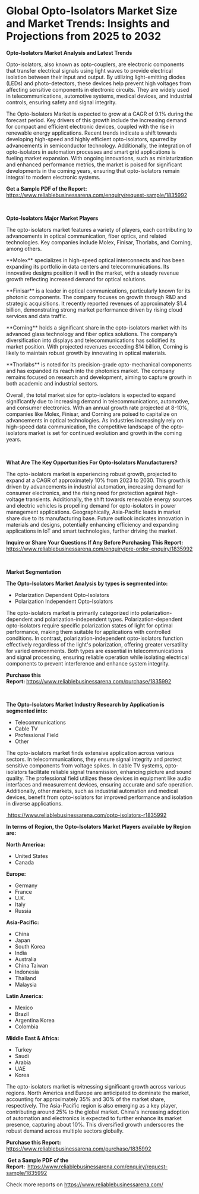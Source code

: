 <p><h1>Global Opto-Isolators Market Size and Market Trends: Insights and Projections from 2025 to 2032</h1></p><p><strong>Opto-Isolators Market Analysis and Latest Trends</strong></p>
<p><p>Opto-isolators, also known as opto-couplers, are electronic components that transfer electrical signals using light waves to provide electrical isolation between their input and output. By utilizing light-emitting diodes (LEDs) and photo-detectors, these devices help prevent high voltages from affecting sensitive components in electronic circuits. They are widely used in telecommunications, automotive systems, medical devices, and industrial controls, ensuring safety and signal integrity.</p><p>The Opto-Isolators Market is expected to grow at a CAGR of 9.1% during the forecast period. Key drivers of this growth include the increasing demand for compact and efficient electronic devices, coupled with the rise in renewable energy applications. Recent trends indicate a shift towards developing high-speed and highly efficient opto-isolators, spurred by advancements in semiconductor technology. Additionally, the integration of opto-isolators in automation processes and smart grid applications is fueling market expansion. With ongoing innovations, such as miniaturization and enhanced performance metrics, the market is poised for significant developments in the coming years, ensuring that opto-isolators remain integral to modern electronic systems.</p></p>
<p><strong>Get a Sample PDF of the Report:&nbsp;</strong> <a href="https://www.reliablebusinessarena.com/enquiry/request-sample/1835992?utm_campaign=2518&utm_medium=2&utm_source=Github&utm_content=ia&utm_term=26032025&utm_id=opto-isolators">https://www.reliablebusinessarena.com/enquiry/request-sample/1835992</a></p>
<p>&nbsp;</p>
<p><strong>Opto-Isolators Major Market Players</strong></p>
<p><p>The opto-isolators market features a variety of players, each contributing to advancements in optical communication, fiber optics, and related technologies. Key companies include Molex, Finisar, Thorlabs, and Corning, among others.</p><p>**Molex** specializes in high-speed optical interconnects and has been expanding its portfolio in data centers and telecommunications. Its innovative designs position it well in the market, with a steady revenue growth reflecting increased demand for optical solutions.</p><p>**Finisar** is a leader in optical communications, particularly known for its photonic components. The company focuses on growth through R&D and strategic acquisitions. It recently reported revenues of approximately $1.4 billion, demonstrating strong market performance driven by rising cloud services and data traffic.</p><p>**Corning** holds a significant share in the opto-isolators market with its advanced glass technology and fiber optics solutions. The company’s diversification into displays and telecommunications has solidified its market position. With projected revenues exceeding $14 billion, Corning is likely to maintain robust growth by innovating in optical materials.</p><p>**Thorlabs** is noted for its precision-grade opto-mechanical components and has expanded its reach into the photonics market. The company remains focused on research and development, aiming to capture growth in both academic and industrial sectors.</p><p>Overall, the total market size for opto-isolators is expected to expand significantly due to increasing demand in telecommunications, automotive, and consumer electronics. With an annual growth rate projected at 8-10%, companies like Molex, Finisar, and Corning are poised to capitalize on advancements in optical technologies. As industries increasingly rely on high-speed data communication, the competitive landscape of the opto-isolators market is set for continued evolution and growth in the coming years.</p></p>
<p>&nbsp;</p>
<p><strong>What Are The Key Opportunities For Opto-Isolators Manufacturers?</strong></p>
<p><p>The opto-isolators market is experiencing robust growth, projected to expand at a CAGR of approximately 10% from 2023 to 2030. This growth is driven by advancements in industrial automation, increasing demand for consumer electronics, and the rising need for protection against high-voltage transients. Additionally, the shift towards renewable energy sources and electric vehicles is propelling demand for opto-isolators in power management applications. Geographically, Asia-Pacific leads in market share due to its manufacturing base. Future outlook indicates innovation in materials and designs, potentially enhancing efficiency and expanding applications in IoT and smart technologies, further driving the market.</p></p>
<p><strong>Inquire or Share Your Questions If Any Before Purchasing This Report:</strong> <a href="https://www.reliablebusinessarena.com/enquiry/pre-order-enquiry/1835992?utm_campaign=2518&utm_medium=2&utm_source=Github&utm_content=ia&utm_term=26032025&utm_id=opto-isolators">https://www.reliablebusinessarena.com/enquiry/pre-order-enquiry/1835992</a></p>
<p>&nbsp;</p>
<p><strong>Market Segmentation</strong></p>
<p><strong>The Opto-Isolators Market Analysis by types is segmented into:</strong></p>
<p><ul><li>Polarization Dependent Opto-Isolators</li><li>Polarization Independent Opto-Isolators</li></ul></p>
<p><p>The opto-isolators market is primarily categorized into polarization-dependent and polarization-independent types. Polarization-dependent opto-isolators require specific polarization states of light for optimal performance, making them suitable for applications with controlled conditions. In contrast, polarization-independent opto-isolators function effectively regardless of the light's polarization, offering greater versatility for varied environments. Both types are essential in telecommunications and signal processing, ensuring reliable operation while isolating electrical components to prevent interference and enhance system integrity.</p></p>
<p><strong>Purchase this Report:&nbsp;</strong><a href="https://www.reliablebusinessarena.com/purchase/1835992?utm_campaign=2518&utm_medium=2&utm_source=Github&utm_content=ia&utm_term=26032025&utm_id=opto-isolators">https://www.reliablebusinessarena.com/purchase/1835992</a></p>
<p>&nbsp;</p>
<p><strong>The Opto-Isolators Market Industry Research by Application is segmented into:</strong></p>
<p><ul><li>Telecommunications</li><li>Cable TV</li><li>Professional Field</li><li>Other</li></ul></p>
<p><p>The opto-isolators market finds extensive application across various sectors. In telecommunications, they ensure signal integrity and protect sensitive components from voltage spikes. In cable TV systems, opto-isolators facilitate reliable signal transmission, enhancing picture and sound quality. The professional field utilizes these devices in equipment like audio interfaces and measurement devices, ensuring accurate and safe operation. Additionally, other markets, such as industrial automation and medical devices, benefit from opto-isolators for improved performance and isolation in diverse applications.</p></p>
<p><a href="https://www.reliablebusinessarena.com/opto-isolators-r1835992?utm_campaign=2518&utm_medium=2&utm_source=Github&utm_content=ia&utm_term=26032025&utm_id=opto-isolators">&nbsp;https://www.reliablebusinessarena.com/opto-isolators-r1835992</a></p>
<p><strong>In terms of Region, the Opto-Isolators Market Players available by Region are:</strong></p>
<p>
    <p> <strong> North America: </strong>
        <ul>
            <li>United States</li>
            <li>Canada</li>
        </ul>
        </p> 
    <p> <strong> Europe: </strong>
        <ul>
            <li>Germany</li>
            <li>France</li>
            <li>U.K.</li>
            <li>Italy</li>
            <li>Russia</li>
        </ul>
        </p> 
    <p> <strong> Asia-Pacific: </strong>
        <ul>
            <li>China</li>
            <li>Japan</li>
            <li>South Korea</li>
            <li>India</li>
            <li>Australia</li>
            <li>China Taiwan</li>
            <li>Indonesia</li>
            <li>Thailand</li>
            <li>Malaysia</li>
        </ul>
        </p> 
    <p> <strong> Latin America: </strong>
        <ul>
            <li>Mexico</li>
            <li>Brazil</li>
            <li>Argentina Korea</li>
            <li>Colombia</li>
        </ul>
        </p> 
    <p> <strong> Middle East & Africa: </strong>
        <ul>
            <li>Turkey</li>
            <li>Saudi</li>
            <li>Arabia</li>
            <li>UAE</li>
            <li>Korea</li>
        </ul>
    </p>
    </p>
<p><p>The opto-isolators market is witnessing significant growth across various regions. North America and Europe are anticipated to dominate the market, accounting for approximately 35% and 30% of the market share, respectively. The Asia-Pacific region is also emerging as a key player, contributing around 25% to the global market. China's increasing adoption of automation and electronics is expected to further enhance its market presence, capturing about 10%. This diversified growth underscores the robust demand across multiple sectors globally.</p></p>
<p><strong>Purchase this Report: </strong><a href="https://www.reliablebusinessarena.com/purchase/1835992?utm_campaign=2518&utm_medium=2&utm_source=Github&utm_content=ia&utm_term=26032025&utm_id=opto-isolators">https://www.reliablebusinessarena.com/purchase/1835992</a></p>
<p>&nbsp;<strong>Get a Sample PDF of the Report:&nbsp;&nbsp;</strong><a href="https://www.reliablebusinessarena.com/enquiry/request-sample/1835992?utm_campaign=2518&utm_medium=2&utm_source=Github&utm_content=ia&utm_term=26032025&utm_id=opto-isolators">https://www.reliablebusinessarena.com/enquiry/request-sample/1835992</a></p>
<p><strong></strong></p>
<p>Check more reports on <a href="https://www.reliablebusinessarena.com/?utm_campaign=2518&utm_medium=2&utm_source=Github&utm_content=ia&utm_term=26032025&utm_id=opto-isolators">https://www.reliablebusinessarena.com/</a></p>